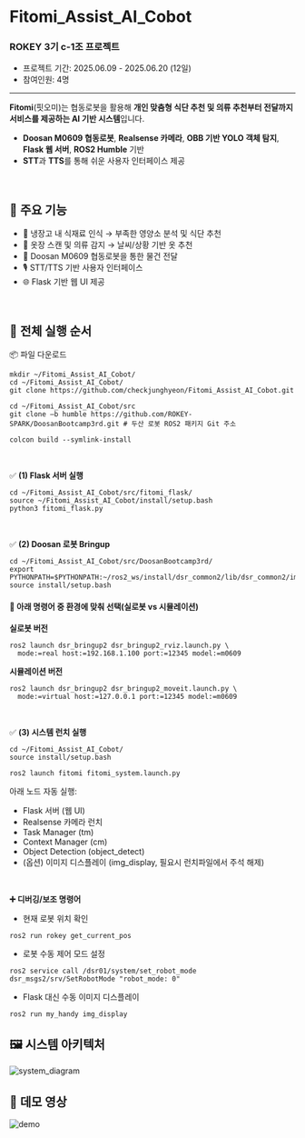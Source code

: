 # Fitomi_Assist_AI_Cobot

### ROKEY 3기 c-1조 프로젝트
- 프로젝트 기간: 2025.06.09 - 2025.06.20 (12일)
- 참여인원: 4명

---

**Fitomi**(핏오미)는 협동로봇을 활용해 **개인 맞춤형 식단 추천 및 의류 추천부터 전달까지 서비스를 제공하는 AI 기반 시스템**입니다.

- **Doosan M0609 협동로봇**, **Realsense 카메라**, **OBB 기반 YOLO 객체 탐지**, **Flask 웹 서버**, **ROS2 Humble** 기반
- **STT**과 **TTS**를 통해 쉬운 사용자 인터페이스 제공

<br>

## 🔧 주요 기능

- 🥗 냉장고 내 식재료 인식 → 부족한 영양소 분석 및 식단 추천
- 👕 옷장 스캔 및 의류 감지 → 날씨/상황 기반 옷 추천
- 🤖 Doosan M0609 협동로봇을 통한 물건 전달
- 🎙️ STT/TTS 기반 사용자 인터페이스
- 🌐 Flask 기반 웹 UI 제공

<br>

## 🚀 전체 실행 순서

📦 파일 다운로드
```
mkdir ~/Fitomi_Assist_AI_Cobot/
cd ~/Fitomi_Assist_AI_Cobot/
git clone https://github.com/checkjunghyeon/Fitomi_Assist_AI_Cobot.git

cd ~/Fitomi_Assist_AI_Cobot/src
git clone –b humble https://github.com/ROKEY-SPARK/DoosanBootcamp3rd.git # 두산 로봇 ROS2 패키지 Git 주소

colcon build --symlink-install
```

<br>

✅ **(1) Flask 서버 실행**

```
cd ~/Fitomi_Assist_AI_Cobot/src/fitomi_flask/
source ~/Fitomi_Assist_AI_Cobot/install/setup.bash
python3 fitomi_flask.py
```

<br>

✅ **(2) Doosan 로봇 Bringup**
```
cd ~/Fitomi_Assist_AI_Cobot/src/DoosanBootcamp3rd/
export PYTHONPATH=$PYTHONPATH:~/ros2_ws/install/dsr_common2/lib/dsr_common2/imp
source install/setup.bash
```

#### 🔘 아래 명령어 중 환경에 맞춰 선택(실로봇 vs 시뮬레이션)

**실로봇 버전**
```
ros2 launch dsr_bringup2 dsr_bringup2_rviz.launch.py \
  mode:=real host:=192.168.1.100 port:=12345 model:=m0609
```

**시뮬레이션 버전**
```
ros2 launch dsr_bringup2 dsr_bringup2_moveit.launch.py \
  mode:=virtual host:=127.0.0.1 port:=12345 model:=m0609
```
<br>

✅ **(3) 시스템 런치 실행**
```
cd ~/Fitomi_Assist_AI_Cobot/
source install/setup.bash

ros2 launch fitomi fitomi_system.launch.py
```
아래 노드 자동 실행:
  * Flask 서버 (웹 UI)
  * Realsense 카메라 런치
  * Task Manager (tm)
  * Context Manager (cm)
  * Object Detection (object_detect)
  * (옵션) 이미지 디스플레이 (img_display, 필요시 런치파일에서 주석 해제)

<br>

**➕ 디버깅/보조 명령어**
- 현재 로봇 위치 확인
```
ros2 run rokey get_current_pos
```
- 로봇 수동 제어 모드 설정
```
ros2 service call /dsr01/system/set_robot_mode dsr_msgs2/srv/SetRobotMode "robot_mode: 0"
```
- Flask 대신 수동 이미지 디스플레이
```
ros2 run my_handy img_display
```

## 🖼️ 시스템 아키텍처

![system_diagram](docs/images/system_architecture.png)

## 🎥 데모 영상

![demo](docs/images/demo_gif.gif)
